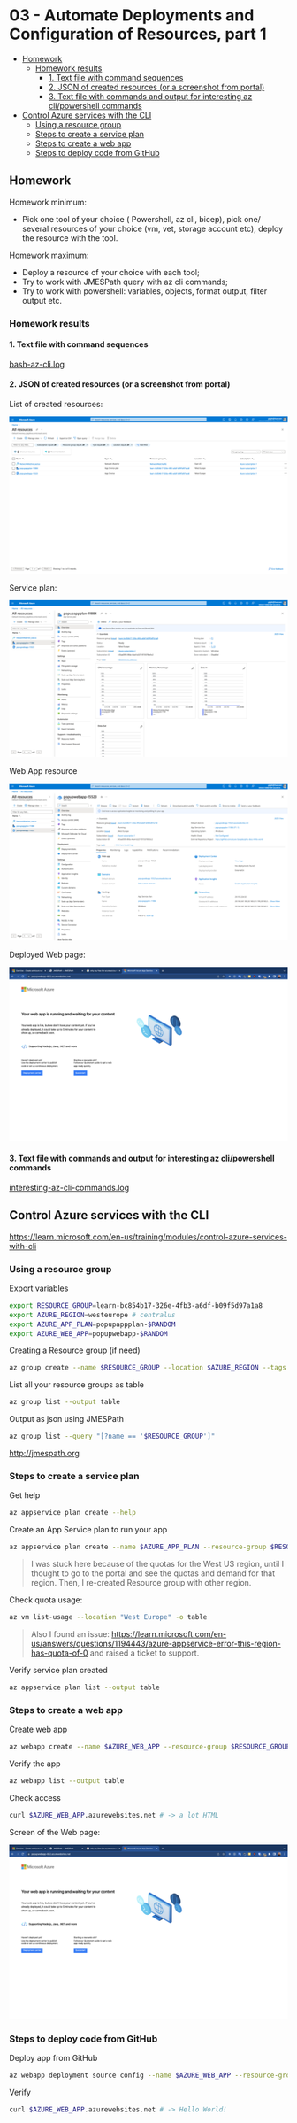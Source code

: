 # 03 - Automate Deployments and Configuration of Resources, part 1

  - [Homework](#homework)
    - [Homework results](#homework-results)
      - [1. Text file with command sequences](#1-text-file-with-command-sequences)
      - [2. JSON of created resources (or a screenshot from portal)](#2-json-of-created-resources-or-a-screenshot-from-portal)
      - [3. Text file with commands and output for interesting az cli/powershell commands](#3-text-file-with-commands-and-output-for-interesting-az-clipowershell-commands)
  - [Control Azure services with the CLI](#control-azure-services-with-the-cli)
    - [Using a resource group](#using-a-resource-group)
    - [Steps to create a service plan](#steps-to-create-a-service-plan)
    - [Steps to create a web app](#steps-to-create-a-web-app)
    - [Steps to deploy code from GitHub](#steps-to-deploy-code-from-github)

## Homework

Homework minimum:

- Pick one tool of your choice ( Powershell, az cli, bicep), pick one/ several resources of your choice (vm, vet, storage account etc), deploy the resource with the tool.

Homework maximum:

- Deploy a resource of your choice with each tool;
- Try to work with JMESPath query with az cli commands;
- Try to work with powershell: variables, objects, format output, filter output etc.

### Homework results

#### 1. Text file with command sequences

[bash-az-cli.log](./bash-az-cli.log)

#### 2. JSON of created resources (or a screenshot from portal)

List of created resources:

![List of resources](list-of-resources.png)

Service plan:

![Service plan](app-service-plan-resource.png)

Web App resource

![Web App resource](web-app-resource.png)

Deployed Web page:

![Screenshot of the web app page](web-app-screen.png)

#### 3. Text file with commands and output for interesting az cli/powershell commands

[interesting-az-cli-commands.log](./interesting-az-cli-commands.log)

## Control Azure services with the CLI

https://learn.microsoft.com/en-us/training/modules/control-azure-services-with-cli

### Using a resource group

Export variables

```bash
export RESOURCE_GROUP=learn-bc854b17-326e-4fb3-a6df-b09f5d97a1a8
export AZURE_REGION=westeurope # centralus
export AZURE_APP_PLAN=popupappplan-$RANDOM
export AZURE_WEB_APP=popupwebapp-$RANDOM
```

Creating a Resource group (if need)

```bash
az group create --name $RESOURCE_GROUP --location $AZURE_REGION --tags purpose=learn_azure
```

List all your resource groups as table

```bash
az group list --output table
```

Output as json using JMESPath

```bash
az group list --query "[?name == '$RESOURCE_GROUP']"
```

http://jmespath.org

### Steps to create a service plan

Get help

```bash
az appservice plan create --help
```

Create an App Service plan to run your app

```bash
az appservice plan create --name $AZURE_APP_PLAN --resource-group $RESOURCE_GROUP --location $AZURE_REGION --sku FREE
```

> I was stuck here because of the quotas for the West US region, until I thought to go to the portal and see the quotas and demand for that region. Then, I re-created Resource group with other region.

Check quota usage:

```bash
az vm list-usage --location "West Europe" -o table
```

> Also I found an issue: https://learn.microsoft.com/en-us/answers/questions/1194443/azure-appservice-error-this-region-has-quota-of-0 and raised a ticket to support.

Verify service plan created

```bash
az appservice plan list --output table
```

### Steps to create a web app

Create web app

```bash
az webapp create --name $AZURE_WEB_APP --resource-group $RESOURCE_GROUP --plan $AZURE_APP_PLAN
```

Verify the app

```bash
az webapp list --output table
```

Check access

```bash
curl $AZURE_WEB_APP.azurewebsites.net # -> a lot HTML
```

Screen of the Web page:

![Screenshot of the web app page](web-app-screen.png)

### Steps to deploy code from GitHub

Deploy app from GitHub

```bash
az webapp deployment source config --name $AZURE_WEB_APP --resource-group $RESOURCE_GROUP --repo-url "https://github.com/Azure-Samples/php-docs-hello-world" --branch master --manual-integration
```

Verify

```bash
curl $AZURE_WEB_APP.azurewebsites.net # -> Hello World!
```
